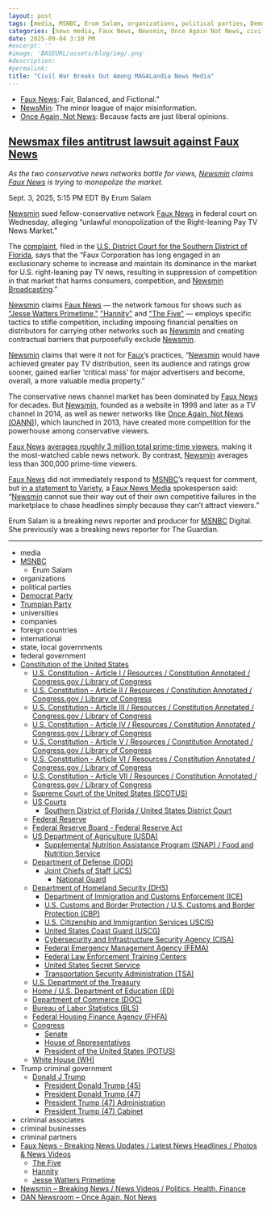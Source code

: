 ```yaml
---
layout: post
tags: [media, MSNBC, Erum Salam, organizations, political parties, Democrat Party, Trumpian Party, universities, companies, foreign countries, international, state local governments, federal government, Constitution of the United States, U.S. Constitution - Article I / Resources / Constitution Annotated / Congress.gov / Library of Congress, U.S. Constitution - Article II / Resources / Constitution Annotated / Congress.gov / Library of Congress, U.S. Constitution - Article III / Resources / Constitution Annotated / Congress.gov / Library of Congress, U.S. Constitution - Article IV / Resources / Constitution Annotated / Congress.gov / Library of Congress, U.S. Constitution - Article V / Resources / Constitution Annotated / Congress.gov / Library of Congress, U.S. Constitution - Article VI / Resources / Constitution Annotated / Congress.gov / Library of Congress, U.S. Constitution - Article VII / Resources / Constitution Annotated / Congress.gov / Library of Congress, Supreme Court of the United States (SCOTUS), US Courts, Southern District of Florida / United States District Court, Federal Reserve, Federal Reserve Board - Federal Reserve Act, US Department of Agriculture (USDA), Supplemental Nutrition Assistance Program (SNAP) / Food and Nutrition Service, Department of Defense (DOD), Joint Chiefs of Staff (JCS), National Guard, Department of Homeland Security (DHS), Department of Immigration and Customs Enforcement (ICE), U.S. Customs and Border Protection / U.S. Customs and Border Protection (CBP), U.S. Citizenship and Immigrantion Services USCIS), United States Coast Guard (USCG), Cybersecurity and Infrastructure Security Agency (CISA), Federal Emergency Management Agency (FEMA), Federal Law Enforcement Training Centers, United States Secret Service, Transportation Security Administration (TSA), U.S. Department of the Treasury, Home / U.S. Department of Education (ED), Department of Commerce (DOC), Bureau of Labor Statistics (BLS), Federal Housing Finance Agency (FHFA), Congress, Senate, House of Representatives, President of the United States (POTUS), White House (WH), Trump criminal government, Donald J Trump, President Donald Trump (45), President Donald Trump (47), President Trump (47) Administration, President Trump (47) Cabinet, criminal associates, criminal businesses, criminal partners, Faux News - Breaking News Updates / Latest News Headlines / Photos & News Videos, The Five, Hannity, Jesse Watters Primetime, Newsmin – Breaking News / News Videos / Politics Health Finance, OAN Newsroom – Once Again Not News]
categories: [news media, Faux News, Newsmin, Once Again Not News, civil war]
date: 2025-09-04 3:10 PM
#excerpt: ''
#image: 'BASEURL/assets/blog/img/.png'
#description:
#permalink:
title: "Civil War Breaks Out Among MAGALandia News Media"
---
```


- [Faux News](https://www.foxnews.com/): Fair, Balanced, and Fictional.”
- [NewsMin](https://www.newsmax.com/): The minor league of major misinformation.
- [Once Again, Not News](https://www.oann.com/): Because facts are just liberal opinions.

## [Newsmax files antitrust lawsuit against Faux News](https://www.msnbc.com/top-stories/latest/newsmax-antitrust-lawsuit-fox-news-cable-tv-rcna228895)

*As the two conservative news networks battle for views, [Newsmin](https://www.newsmax.com/) claims [Faux News](https://www.foxnews.com/) is trying to monopolize the market.*

Sept. 3, 2025, 5:15 PM EDT
By Erum Salam

[Newsmin](https://www.newsmax.com/) sued fellow-conservative network [Faux News](https://www.foxnews.com/) in federal court on Wednesday, alleging “unlawful monopolization of the Right-leaning Pay TV News Market.”

The [complaint](https://www.bloomberglaw.com/public/desktop/document/NewsMaxBroadcastingLLCvFoxCorporationetalDocketNo925cv81091SDFlaS?doc_id=X5Q2BN3BCG88UCBNBJQS70CPHED), filed in the [U.S. District Court for the Southern District of Florida](https://www.flsd.uscourts.gov/), says that the “Faux Corporation has long engaged in an exclusionary scheme to increase and maintain its dominance in the market for U.S. right-leaning pay TV news, resulting in suppression of competition in that market that harms consumers, competition, and [Newsmin Broadcasting](https://www.newsmax.com/).”

[Newsmin](https://www.newsmax.com/) claims [Faux News](https://www.foxnews.com/) — the network famous for shows such as ["Jesse Watters Primetime,"](https://www.foxnews.com/shows/jesse-watters-primetime) ["Hannity"](https://www.foxnews.com/shows/hannity) and ["The Five"](https://www.foxnews.com/shows/the-five) — employs specific tactics to stifle competition, including imposing financial penalties on distributors for carrying other networks such as [Newsmin](https://www.newsmax.com/) and creating contractual barriers that purposefully exclude [Newsmin](https://www.newsmax.com/).

[Newsmin](https://www.newsmax.com/) claims that were it not for [Faux](https://www.foxnews.com/)’s practices, “[Newsmin](https://www.newsmax.com/) would have achieved greater pay TV distribution, seen its audience and ratings grow sooner, gained earlier ‘critical mass’ for major advertisers and become, overall, a more valuable media property.”

The conservative news channel market has been dominated by [Faux News](https://www.foxnews.com/) for decades. But [Newsmin](https://www.newsmax.com/), founded as a website in 1998 and later as a TV channel in 2014, as well as newer networks like [Once Again, Not News (OANN)](https://www.oann.com/)), which launched in 2013, have created more competition for the powerhouse among conservative viewers.

[Faux News](https://www.foxnews.com/) [averages roughly 3 million total prime-time viewers](https://www.adweek.com/tvnewser/here-are-the-cable-news-ratings-for-may-2025/), making it the most-watched cable news network. By contrast, [Newsmin](https://www.newsmax.com/) averages less than 300,000 prime-time viewers.

[Faux News](https://www.foxnews.com/) did not immediately respond to [MSNBC](https://www.msnbc.com/)’s request for comment, but [in a statement to Variety](https://variety.com/2025/tv/news/newsmax-sues-fox-news-antitrust-dominance-right-leaning-pay-tv-news-1236506268/), a [Faux News Media](https://www.foxnews.com/) spokesperson said: “[Newsmin](https://www.newsmax.com/) cannot sue their way out of their own competitive failures in the marketplace to chase headlines simply because they can’t attract viewers.”

Erum Salam is a breaking news reporter and producer for [MSNBC](https://www.msnbc.com/) Digital. She previously was a breaking news reporter for The Guardian.

----
- media 
- [MSNBC](https://www.msnbc.com/)
    - Erum Salam
- organizations 
- political parties 
- [Democrat Party](https://www.democrats.org/)
- [Trumpian Party](https://www.gop.com/)
- universities 
- companies 
- foreign countries
- international 
- state, local governments 
- federal government 
- [Constitution of the United States](https://constitution.congress.gov/)
    - [U.S. Constitution - Article I / Resources / Constitution Annotated / Congress.gov / Library of Congress](https://constitution.congress.gov/constitution/article-1/)
    - [U.S. Constitution - Article II / Resources / Constitution Annotated / Congress.gov / Library of Congress](https://constitution.congress.gov/constitution/article-2/)
    - [U.S. Constitution - Article III / Resources / Constitution Annotated / Congress.gov / Library of Congress](https://constitution.congress.gov/constitution/article-3/)
    - [U.S. Constitution - Article IV / Resources / Constitution Annotated / Congress.gov / Library of Congress](https://constitution.congress.gov/constitution/article-4/)
    - [U.S. Constitution - Article V / Resources / Constitution Annotated / Congress.gov / Library of Congress](https://constitution.congress.gov/constitution/article-5/)
    - [U.S. Constitution - Article VI / Resources / Constitution Annotated / Congress.gov / Library of Congress](https://constitution.congress.gov/constitution/article-6/)
    - [U.S. Constitution - Article VII / Resources / Constitution Annotated / Congress.gov / Library of Congress](https://constitution.congress.gov/constitution/article-7/)
    - [Supreme Court of the United States (SCOTUS)](https://www.supremecourt.gov/)
    - [US Courts](https://www.uscourts.gov/)
        - [Southern District of Florida / United States District Court](https://www.flsd.uscourts.gov/)
    - [Federal Reserve](https;//www.federalreserve.gov/)
    - [Federal Reserve Board - Federal Reserve Act](https://www.federalreserve.gov/aboutthefed/fract.htm)
    - [US Department of Agriculture (USDA)](https://www.usda.gov/)
        - [Supplemental Nutrition Assistance Program (SNAP) / Food and Nutrition Service](https://www.fns.usda.gov/snap/supplemental-nutrition-assistance-program)
    - [Department of Defense (DOD)](https://www.defense.gov/)
        - [Joint Chiefs of Staff (JCS)](https://www.jcs.mil/)
            - [National Guard](https://www.nationalguard.mil/)
    - [Department of Homeland Security (DHS)](https://www.dhs.gov/)
        - [Department of Immigration and Customs Enforcement (ICE)](https://www.ice.gov/)
        - [U.S. Customs and Border Protection / U.S. Customs and Border Protection (CBP)](https://www.cbp.gov/)
        - [U.S. Citizenship and Immigrantion Services USCIS)](https://www.uscis.gov/)
        - [United States Coast Guard (USCG)](https://www.uscg.mil/)
        - [Cybersecurity and Infrastructure Security Agency (CISA)](https://www.cisa.gov/)
        - [Federal Emergency Management Agency (FEMA)](https://www.fema.gov/home)
        - [Federal Law Enforcement Training Centers](https://www.fletc.gov/)
        - [United States Secret Service](https://www.secretservice.gov/)
        - [Transportation Security Administration (TSA)](https://www.tsa.gov/)
    - [U.S. Department of the Treasury](https://home.treasury.gov/)
    - [Home / U.S. Department of Education (ED)](http://www.ed.gov/)
    - [Department of Commerce (DOC)](https://www.commerce.gov/)
    - [Bureau of Labor Statistics (BLS)](https://www.bls.gov/)
    - [Federal Housing Finance Agency (FHFA)](https://www.fhfa.gov/)
    - [Congress](https://www.congress.gov/)
        - [Senate](https://www.senate.gov/)
        - [House of Representatives](https://www.house.gov/)
        - [President of the United States (POTUS)](https://www.whitehouse.gov/)
    - [White House (WH)](https://www.whitehouse.gov/)
- Trump criminal government 
    - [Donald J Trump](https://www.donaldjtrump.com/)
         - [President Donald Trump (45)](https://trumpwhitehouse.archives.gov/)
        - [President Donald Trump (47)](https://www.whitehouse.gov/administration/donald-j-trump/)
        - [President Trump (47) Administration](https://www.whitehouse.gov/administration/)
        - [President Trump (47) Cabinet](https://www.whitehouse.gov/administration/the-cabinet/)
- criminal associates
- criminal businesses
- criminal partners
- [Faux News - Breaking News Updates / Latest News Headlines / Photos & News Videos](https://www.foxnews.com/)
    - [The Five](https://www.foxnews.com/shows/the-five)
    - [Hannity](https://www.foxnews.com/shows/hannity)
    - [Jesse Watters Primetime](https://www.foxnews.com/shows/jesse-watters-primetime)
- [Newsmin – Breaking News / News Videos / Politics, Health, Finance](https://www.newsmax.com/)
- [OAN Newsroom – Once Again, Not News](https://www.oann.com/)


